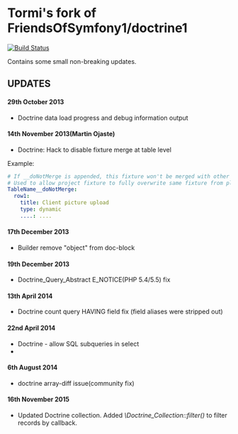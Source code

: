 Tormi's fork of FriendsOfSymfony1/doctrine1
============================================

[![Build Status](https://travis-ci.org/tormit/doctrine1_5.svg?branch=master)](https://travis-ci.org/tormit/doctrine1_5)

Contains some small non-breaking updates.


UPDATES
--------

#### 29th October 2013

* Doctrine data load progress and debug information output


#### 14th November 2013(Martin Ojaste)

* Doctrine: Hack to disable fixture merge at table level

Example:
```yaml
# If __doNotMerge is appended, this fixture won't be merged with other fixtures for same table
# Used to allow project fixture to fully overwrite same fixture from plugins 
TableName__doNotMerge:
  row1:
    title: Client picture upload
    type: dynamic
    ....: ....
```

#### 17th December 2013

* Builder remove "object" from doc-block

#### 19th December 2013

* Doctrine_Query_Abstract E_NOTICE(PHP 5.4/5.5) fix

#### 13th April 2014

* Doctrine count query HAVING field fix (field aliases were stripped out)

#### 22nd April 2014

* Doctrine - allow SQL subqueries in select
* 
#### 6th August 2014

* doctrine array-diff issue(community fix)

#### 16th November 2015

* Updated Doctrine collection. Added _\Doctrine_Collection::filter()_ to filter records by callback.

